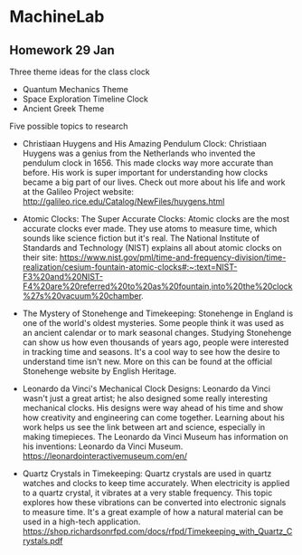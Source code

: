 # MachineLab

## Homework 29 Jan

Three theme ideas for the class clock

- Quantum Mechanics Theme
- Space Exploration Timeline Clock
- Ancient Greek Theme

Five possible topics to research

- Christiaan Huygens and His Amazing Pendulum Clock: Christiaan Huygens was a genius from the Netherlands who invented the pendulum clock in 1656. This made clocks way more accurate than before. His work is super important for understanding how clocks became a big part of our lives. Check out more about his life and work at the Galileo Project website: http://galileo.rice.edu/Catalog/NewFiles/huygens.html

- Atomic Clocks: The Super Accurate Clocks: Atomic clocks are the most accurate clocks ever made. They use atoms to measure time, which sounds like science fiction but it's real. The National Institute of Standards and Technology (NIST) explains all about atomic clocks on their site: https://www.nist.gov/pml/time-and-frequency-division/time-realization/cesium-fountain-atomic-clocks#:~:text=NIST-F3%20and%20NIST-F4%20are%20referred%20to%20as%20fountain,into%20the%20clock%27s%20vacuum%20chamber.

- The Mystery of Stonehenge and Timekeeping: Stonehenge in England is one of the world's oldest mysteries. Some people think it was used as an ancient calendar or to mark seasonal changes. Studying Stonehenge can show us how even thousands of years ago, people were interested in tracking time and seasons. It's a cool way to see how the desire to understand time isn't new. More on this can be found at the official Stonehenge website by English Heritage.

- Leonardo da Vinci's Mechanical Clock Designs: Leonardo da Vinci wasn't just a great artist; he also designed some really interesting mechanical clocks. His designs were way ahead of his time and show how creativity and engineering can come together. Learning about his work helps us see the link between art and science, especially in making timepieces. The Leonardo da Vinci Museum has information on his inventions: Leonardo da Vinci Museum. https://leonardointeractivemuseum.com/en/

- Quartz Crystals in Timekeeping: Quartz crystals are used in quartz watches and clocks to keep time accurately. When electricity is applied to a quartz crystal, it vibrates at a very stable frequency. This topic explores how these vibrations can be converted into electronic signals to measure time. It's a great example of how a natural material can be used in a high-tech application. https://shop.richardsonrfpd.com/docs/rfpd/Timekeeping_with_Quartz_Crystals.pdf
